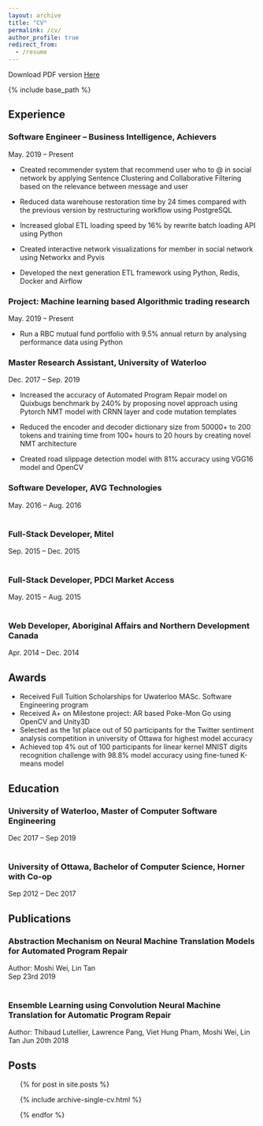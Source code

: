 ```yaml
---
layout: archive
title: "CV"
permalink: /cv/
author_profile: true
redirect_from:
  - /resume
---
```

Download PDF version [Here](http://Moshiii.github.io/files/Moshi_Wei_ResumeV6_machine_learning.pdf)

{% include base_path %}

## Experience

### Software Engineer – Business Intelligence, Achievers
May. 2019 – Present

* Created recommender system that recommend user who to @ in social network by applying Sentence Clustering and Collaborative Filtering based on the relevance between message and user

* Reduced data warehouse restoration time by 24 times compared with the previous version by restructuring workflow using PostgreSQL

* Increased global ETL loading speed by 16% by rewrite batch loading API using Python

* Created interactive network visualizations for member in social network using Networkx and Pyvis

* Developed the next generation ETL framework using Python, Redis, Docker and Airflow

### Project: Machine learning based Algorithmic trading research
May. 2019 – Present

* Run a RBC mutual fund portfolio with 9.5% annual return by analysing performance data using Python

### Master Research Assistant, University of Waterloo
Dec. 2017 – Sep. 2019

* Increased the accuracy of Automated Program Repair model on Quixbugs benchmark by 240% by proposing novel approach using Pytorch NMT model with CRNN layer and code mutation templates

* Reduced the encoder and decoder dictionary size from 50000+ to 200 tokens and training time from 100+ hours to 20 hours by creating novel NMT architecture

* Created road slippage detection model with 81% accuracy using VGG16 model and OpenCV

### Software Developer, AVG Technologies
May. 2016 – Aug. 2016
<br/><br/>
### Full-Stack Developer, Mitel
Sep. 2015 – Dec. 2015
<br/><br/>
### Full-Stack Developer, PDCI Market Access
May. 2015 – Aug. 2015
<br/><br/>
### Web Developer, Aboriginal Affairs and Northern Development Canada
Apr. 2014 – Dec. 2014
  
## Awards
* Received Full Tuition Scholarships for Uwaterloo MASc. Software Engineering program
* Received A+ on Milestone project: AR based Poke-Mon Go using OpenCV and Unity3D
* Selected as the 1st place out of 50 participants for the Twitter sentiment analysis competition in university of Ottawa for highest model accuracy
* Achieved top 4% out of 100 participants for linear kernel MNIST digits recognition challenge with 98.8% model accuracy using fine-tuned K-means model


## Education

### University of Waterloo, Master of Computer Software Engineering
Dec 2017 – Sep 2019
<br/><br/>
### University of Ottawa, Bachelor of Computer Science, Horner with Co-op
Sep 2012 –  Dec 2017

## Publications

### Abstraction Mechanism on Neural Machine Translation Models for Automated Program Repair
Author: Moshi Wei, Lin Tan  
Sep 23rd 2019
<br/><br/>
### Ensemble Learning using Convolution Neural Machine Translation for Automatic Program Repair
Author:  Thibaud Lutellier, Lawrence Pang, Viet Hung Pham, Moshi Wei, Lin Tan 
Jun 20th 2018


## Posts

<ul>{% for post in site.posts %}

{% include archive-single-cv.html %}

{% endfor %}</ul>
